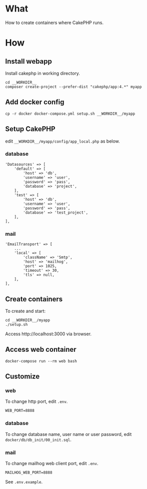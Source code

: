 # What

How to create containers where CakePHP runs.
# How

## Install webapp

Install cakephp in working directory.
```
cd __WORKDIR__
composer create-project --prefer-dist "cakephp/app:4.*" myapp
```

## Add docker config
```
cp -r docker docker-compose.yml setup.sh __WORKDIR__/myapp
```
## Setup CakePHP
edit `__WORKDIR__/myapp/config/app_local.php` as below.

### database
```
'Datasources' => [
    'default' => [
        'host' => 'db',
        'username' => 'user',
        'password' => 'pass',
        'database' => 'project',
    ],
    'test' => [
        'host' => 'db',
        'username' => 'user',
        'password' => 'pass',
        'database' => 'test_project',
    ],
],
```

### mail

```
'EmailTransport' => [
    ...
    'local' => [
        'className' => 'Smtp',
        'host' => 'mailhog',
        'port' => 1025,
        'timeout' => 30,
        'tls' => null,
    ],
],
```


## Create containers
To create and start:
```
cd __WORKDIR__/myapp
./setup.sh
```
Access http://localhost:3000 via browser.

## Access web container
```
docker-compose run --rm web bash
```

## Customize

### web 
To change http port, edit `.env`.
```
WEB_PORT=8888
```

### database
To change database name, user name or user password, edit `docker/db/db_init/00_init.sql`.

### mail
To change mailhog web client port, edit `.env`.
```
MAILHOG_WEB_PORT=8888
```

See `.env.example`.
